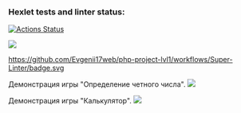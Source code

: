 ### Hexlet tests and linter status:
[![Actions Status](https://github.com/Evgenii17web/php-project-lvl1/workflows/hexlet-check/badge.svg)](https://github.com/Evgenii17web/php-project-lvl1/actions)

<a href="https://codeclimate.com/github/Evgenii17web/php-project-lvl1/maintainability"><img src="https://api.codeclimate.com/v1/badges/006f66382ad5de4a190b/maintainability" /></a>

https://github.com/Evgenii17web/php-project-lvl1/workflows/Super-Linter/badge.svg

Демонстрация игры "Определение четного числа".
<a href="https://asciinema.org/a/iyFskA79YdgYcFFDedH7XsqDz" target="_blank"><img src="https://asciinema.org/a/iyFskA79YdgYcFFDedH7XsqDz.svg" /></a>

Демонстрация игры "Калькулятор".
<a href="https://asciinema.org/a/vgQ2iLVTGWgWbdSMzzR11C8l7" target="_blank"><img src="https://asciinema.org/a/vgQ2iLVTGWgWbdSMzzR11C8l7.svg" /></a>


